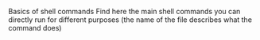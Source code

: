 Basics of shell commands
Find here the main shell commands you can directly run for different purposes (the name of the file describes what the command does)
